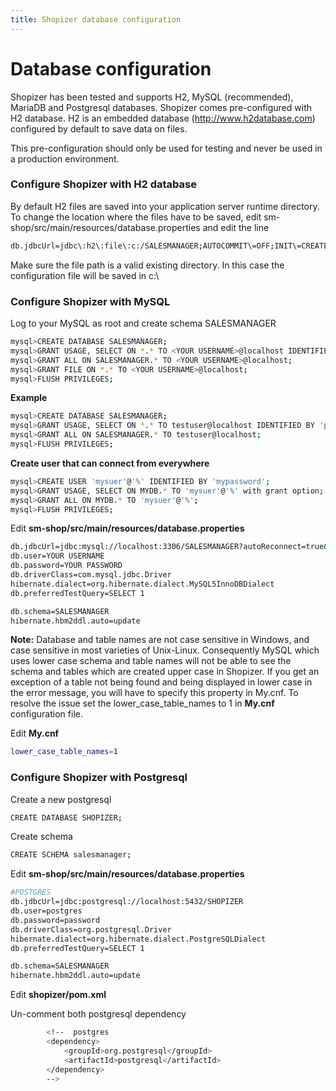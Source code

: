```yaml
---
title: Shopizer database configuration
---
```


# Database configuration

Shopizer has been tested and supports H2, MySQL (recommended), MariaDB and Postgresql databases. Shopizer comes pre-configured with H2 database. H2 is an embedded database (http://www.h2database.com) configured by default to save data on files.

This pre-configuration should only be used for testing and never be used in a production environment.

### Configure Shopizer with H2 database ###
By default H2 files are saved into your application server runtime directory. 
To change the location where the files have to be saved,
edit sm-shop/src/main/resources/database.properties and edit the line
```sh
db.jdbcUrl=jdbc\:h2\:file\:c:/SALESMANAGER;AUTOCOMMIT\=OFF;INIT\=CREATE SCHEMA IF NOT EXISTS SALESMANAGER
```

Make sure the file path is a valid existing directory. In this case the configuration file will be saved in c:\

### Configure Shopizer with MySQL ###

Log to your MySQL as root and create schema SALESMANAGER

```sh
mysql>CREATE DATABASE SALESMANAGER;
mysql>GRANT USAGE, SELECT ON *.* TO <YOUR USERNAME>@localhost IDENTIFIED BY '<YOUR PASSWORD>' with grant option;
mysql>GRANT ALL ON SALESMANAGER.* TO <YOUR USERNAME>@localhost;
mysql>GRANT FILE ON *.* TO <YOUR USERNAME>@localhost;
mysql>FLUSH PRIVILEGES;
```

**Example**

```sh
mysql>CREATE DATABASE SALESMANAGER;
mysql>GRANT USAGE, SELECT ON *.* TO testuser@localhost IDENTIFIED BY 'password' with grant option;
mysql>GRANT ALL ON SALESMANAGER.* TO testuser@localhost;
mysql>FLUSH PRIVILEGES;
```

**Create user that can connect from everywhere**

```sh
mysql>CREATE USER 'mysuer'@'%' IDENTIFIED BY 'mypassword';
mysql>GRANT USAGE, SELECT ON MYDB.* TO 'mysuer'@'%' with grant option;
mysql>GRANT ALL ON MYDB.* TO 'mysuer'@'%';
mysql>FLUSH PRIVILEGES;
```

Edit **sm-shop/src/main/resources/database.properties**

```sh
db.jdbcUrl=jdbc:mysql://localhost:3306/SALESMANAGER?autoReconnect=true&useUnicode=true&characterEncoding=UTF-8
db.user=YOUR USERNAME
db.password=YOUR PASSWORD
db.driverClass=com.mysql.jdbc.Driver
hibernate.dialect=org.hibernate.dialect.MySQL5InnoDBDialect
db.preferredTestQuery=SELECT 1

db.schema=SALESMANAGER
hibernate.hbm2ddl.auto=update
```

**Note:** Database and table names are not case sensitive in Windows, and case sensitive in most varieties of Unix-Linux. Consequently MySQL which uses lower case schema and table names will not be able to see the schema and tables which are created upper case in Shopizer. If you get an exception of a table not being found and being displayed in lower case in the error message, you will have to specify this property in My.cnf. To resolve the issue set the lower_case_table_names to 1 in **My.cnf** configuration file.

Edit **My.cnf**

```sh
lower_case_table_names=1
```

### Configure Shopizer with Postgresql ###

Create a new postgresql

```sh
CREATE DATABASE SHOPIZER;
```

Create schema

```sh
CREATE SCHEMA salesmanager;
```

Edit **sm-shop/src/main/resources/database.properties**

```sh
#POSTGRES
db.jdbcUrl=jdbc:postgresql://localhost:5432/SHOPIZER
db.user=postgres
db.password=password
db.driverClass=org.postgresql.Driver
hibernate.dialect=org.hibernate.dialect.PostgreSQLDialect
db.preferredTestQuery=SELECT 1

db.schema=SALESMANAGER
hibernate.hbm2ddl.auto=update
```

Edit **shopizer/pom.xml**

Un-comment both postgresql dependency
```sh
		<!--  postgres 
		<dependency>
			<groupId>org.postgresql</groupId>
			<artifactId>postgresql</artifactId>
		</dependency>
		-->
```